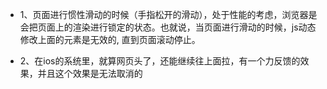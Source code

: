 * 1、页面进行惯性滑动的时候（手指松开的滑动），处于性能的考虑，浏览器是会把页面上的渲染进行锁定的状态。也就说，当页面进行滑动的时候，js动态修改上面的元素是无效的, 直到页面滚动停止。

* 2、在ios的系统里，就算网页头了，还能继续往上面拉，有一个力反馈的效果，并且这个效果是无法取消的
